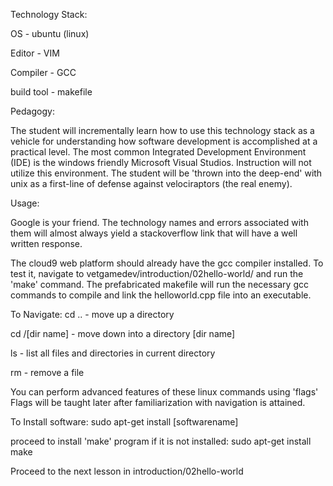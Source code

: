 Technology Stack:

OS         - ubuntu (linux)

Editor     - VIM

Compiler   - GCC

build tool - makefile

Pedagogy:

The student will incrementally learn how to use this technology stack as a vehicle for understanding how software development is accomplished at a practical level. The most common Integrated Development Environment (IDE) is the windows friendly Microsoft Visual Studios. Instruction will not utilize this environment. The student will be 'thrown into the deep-end' with unix as a first-line of defense against velociraptors (the real enemy). 

Usage:

Google is your friend. The technology names and errors associated with them will almost always yield a stackoverflow link that will have a well written response. 

The cloud9 web platform should already have the gcc compiler installed. To test it, navigate to vetgamedev/introduction/02hello-world/ and run the 'make' command. The prefabricated makefile will run the necessary gcc commands to compile and link the helloworld.cpp file into an executable. 

To Navigate: 
cd ..          - move up a directory

cd /[dir name] - move down into a directory [dir name]

ls             - list all files and directories in current directory

rm             - remove a file

You can perform advanced features of these linux commands using 'flags' 
Flags will be taught later after familiarization with navigation is attained. 

To Install software:
sudo apt-get install [softwarename]

proceed to install 'make' program if it is not installed:
sudo apt-get install make

Proceed to the next lesson in introduction/02hello-world


